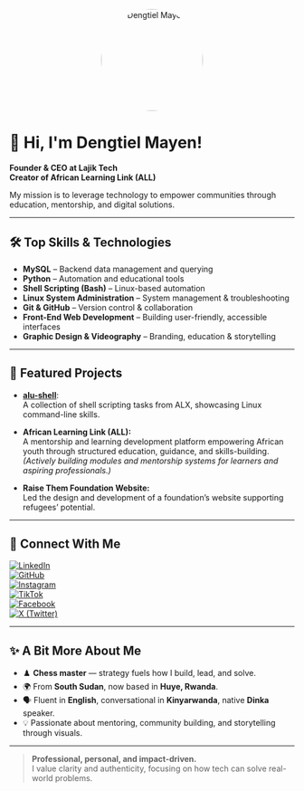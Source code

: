 <!-- Profile picture (replace with your image if desired) -->
<p align="center">
  <img src="https://github.com/dmayen.png" alt="Dengtiel Mayen" width="180" style="border-radius:50%;" />
</p>

# 👋 Hi, I'm Dengtiel Mayen!

**Founder & CEO at Lajik Tech**  
**Creator of African Learning Link (ALL)**

My mission is to leverage technology to empower communities through education, mentorship, and digital solutions.

---

## 🛠️ Top Skills & Technologies

- **MySQL** – Backend data management and querying
- **Python** – Automation and educational tools
- **Shell Scripting (Bash)** – Linux-based automation
- **Linux System Administration** – System management & troubleshooting
- **Git & GitHub** – Version control & collaboration
- **Front-End Web Development** – Building user-friendly, accessible interfaces
- **Graphic Design & Videography** – Branding, education & storytelling

---

## 🚀 Featured Projects

- [**alu-shell**](https://github.com/dmayen/alu-shell):  
  A collection of shell scripting tasks from ALX, showcasing Linux command-line skills.

- **African Learning Link (ALL):**  
  A mentorship and learning development platform empowering African youth through structured education, guidance, and skills-building.  
  *(Actively building modules and mentorship systems for learners and aspiring professionals.)*

- **Raise Them Foundation Website:**  
  Led the design and development of a foundation’s website supporting refugees’ potential.

---

## 🔗 Connect With Me

[![LinkedIn](https://img.shields.io/badge/-LinkedIn-blue?logo=linkedin)](https://www.linkedin.com/in/deng-mayen-deng-akol-55a492313)  
[![GitHub](https://img.shields.io/badge/-GitHub-181717?logo=github)](https://github.com/dmayen)  
[![Instagram](https://img.shields.io/badge/-Instagram-E4405F?logo=instagram)](https://instagram.com/dmayen)  
[![TikTok](https://img.shields.io/badge/-TikTok-000000?logo=tiktok)](https://www.tiktok.com/@dengmayendengakol?_t=ZM-8weV3zQeIVy&_r=1)  
[![Facebook](https://img.shields.io/badge/-Facebook-1877F2?logo=facebook)](https://web.facebook.com/dengmayen.deng.5)  
[![X (Twitter)](https://img.shields.io/badge/-X-000000?logo=x)](https://x.com/Dengtieljr15673)

---

## ✨ A Bit More About Me

- ♟️ **Chess master** — strategy fuels how I build, lead, and solve.
- 🌍 From **South Sudan**, now based in **Huye, Rwanda**.
- 🗣️ Fluent in **English**, conversational in **Kinyarwanda**, native **Dinka** speaker.
- 💡 Passionate about mentoring, community building, and storytelling through visuals.

---

> **Professional, personal, and impact-driven.**  
> I value clarity and authenticity, focusing on how tech can solve real-world problems.
